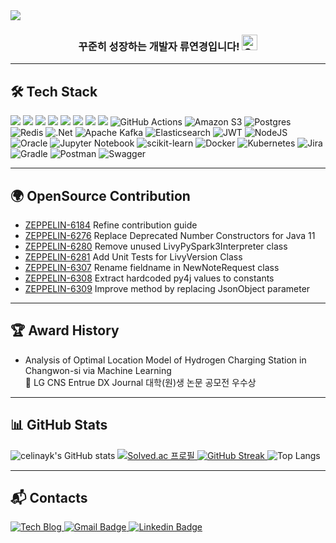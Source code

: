 <img src="https://capsule-render.vercel.app/api?type=waving&color=auto&height=150&section=header&text=YeonkyungRyu's%20GitHub&fontSize=42" />


<div align=center>
<h3>꾸준히 성장하는 개발자 류연경입니다! <img src="https://raw.githubusercontent.com/Tarikul-Islam-Anik/Animated-Fluent-Emojis/master/Emojis/Smilies/Grinning%20Squinting%20Face.png" alt="Grinning Squinting Face" width="25" height="25" />
</h3>

 
----
<div align="left">
  
## 🛠 Tech Stack       

<img src="https://img.shields.io/badge/java-%23007396.svg?&style=for-the-badge&logo=java&logoColor=white" /> <img src="https://img.shields.io/badge/python-%233776AB.svg?&style=for-the-badge&logo=python&logoColor=white" />
<img src="https://img.shields.io/badge/spring-%236DB33F.svg?&style=for-the-badge&logo=spring&logoColor=white" />
<img src="https://img.shields.io/badge/mysql-%234479A1.svg?&style=for-the-badge&logo=mysql&logoColor=white" />
<img src="https://img.shields.io/badge/linux-%23FCC624.svg?&style=for-the-badge&logo=linux&logoColor=black" />
<img src="https://img.shields.io/badge/amazon%20aws-%23232F3E.svg?&style=for-the-badge&logo=amazon%20aws&logoColor=white" />
<img src="https://img.shields.io/badge/github-181717?style=for-the-badge&logo=github&logoColor=white">
<img src="https://img.shields.io/badge/git-F05032?style=for-the-badge&logo=git&logoColor=white">
![GitHub Actions](https://img.shields.io/badge/github%20actions-%232671E5.svg?style=for-the-badge&logo=githubactions&logoColor=white)
![Amazon S3](https://img.shields.io/badge/Amazon%20S3-FF9900?style=for-the-badge&logo=amazons3&logoColor=white)
![Postgres](https://img.shields.io/badge/postgres-%23316192.svg?style=for-the-badge&logo=postgresql&logoColor=white)
![Redis](https://img.shields.io/badge/redis-%23DD0031.svg?style=for-the-badge&logo=redis&logoColor=white)
![.Net](https://img.shields.io/badge/.NET-5C2D91?style=for-the-badge&logo=.net&logoColor=white)
![Apache Kafka](https://img.shields.io/badge/Apache%20Kafka-000?style=for-the-badge&logo=apachekafka)
![Elasticsearch](https://img.shields.io/badge/elasticsearch-%230377CC.svg?style=for-the-badge&logo=elasticsearch&logoColor=white)
![JWT](https://img.shields.io/badge/JWT-black?style=for-the-badge&logo=JSON%20web%20tokens)
![NodeJS](https://img.shields.io/badge/node.js-6DA55F?style=for-the-badge&logo=node.js&logoColor=white)
![Oracle](https://img.shields.io/badge/Oracle-F80000?style=for-the-badge&logo=oracle&logoColor=white)
![Jupyter Notebook](https://img.shields.io/badge/jupyter-%23FA0F00.svg?style=for-the-badge&logo=jupyter&logoColor=white)
![scikit-learn](https://img.shields.io/badge/scikit--learn-%23F7931E.svg?style=for-the-badge&logo=scikit-learn&logoColor=white)
![Docker](https://img.shields.io/badge/docker-%230db7ed.svg?style=for-the-badge&logo=docker&logoColor=white)
![Kubernetes](https://img.shields.io/badge/kubernetes-%23326ce5.svg?style=for-the-badge&logo=kubernetes&logoColor=white)
![Jira](https://img.shields.io/badge/jira-%230A0FFF.svg?style=for-the-badge&logo=jira&logoColor=white)
![Gradle](https://img.shields.io/badge/Gradle-02303A.svg?style=for-the-badge&logo=Gradle&logoColor=white)
![Postman](https://img.shields.io/badge/Postman-FF6C37?style=for-the-badge&logo=postman&logoColor=white)
![Swagger](https://img.shields.io/badge/-Swagger-%23Clojure?style=for-the-badge&logo=swagger&logoColor=white)


</div>

---

<div align="left">

## 🌍 OpenSource Contribution

- <a href="https://github.com/apache/zeppelin-site/pull/31">ZEPPELIN-6184</a> Refine contribution guide  
- <a href="https://github.com/apache/zeppelin/pull/5027">ZEPPELIN-6276</a> Replace Deprecated Number Constructors for Java 11  
- <a href="https://github.com/apache/zeppelin/pull/5028">ZEPPELIN-6280</a> Remove unused LivyPySpark3Interpreter class  
- <a href="https://github.com/apache/zeppelin/pull/5029">ZEPPELIN-6281</a> Add Unit Tests for LivyVersion Class
- <a href="https://github.com/apache/zeppelin/pull/5055">ZEPPELIN-6307</a> Rename fieldname in NewNoteRequest class
- <a href="https://github.com/apache/zeppelin/pull/5056">ZEPPELIN-6308</a> Extract hardcoded py4j values to constants
- <a href="https://github.com/apache/zeppelin/pull/5063">ZEPPELIN-6309</a> Improve method by replacing JsonObject parameter

</div>

---
<div align="left">

## 🏆 Award History

- Analysis of Optimal Location Model of Hydrogen Charging Station in Changwon-si via Machine Learning   
🥈 LG CNS Entrue DX Journal 대학(원)생 논문 공모전 우수상

</div>

---
<div align="left">

## 📊 GitHub Stats

<img src="https://github-readme-stats.vercel.app/api?username=celinayk&show_icons=true&theme=solarized-light" alt="celinayk's GitHub stats">
<a href="https://solved.ac/celinayk">
  <img src="http://mazassumnida.wtf/api/v2/generate_badge?boj=celinayk" alt="Solved.ac 프로필">
</a>
<a href="https://git.io/streak-stats">
  <img src="https://streak-stats.demolab.com?user=celinayk&theme=dawnfox&card_width=400&card_height=130" alt="GitHub Streak">
</a>
<img src="https://github-readme-stats.vercel.app/api/top-langs/?username=celinayk&layout=compact" alt="Top Langs">



</div>

---
<div align="left">

## 📬 Contacts

<a href="https://celinayk.tistory.com/">
  <img alt="Tech Blog" src ="https://img.shields.io/badge/Tistory-000000.svg?&style=flat-square&logo=Tistory&logoColor=white"/>
</a>
<a href="celina.16161616@gmail.com">
  <img src="https://img.shields.io/badge/Gmail-d14836?style=flat-square&logo=Gmail&logoColor=white" alt="Gmail Badge">
</a>
<a href="https://www.linkedin.com/in/celinayk/">
  <img src="https://img.shields.io/badge/-LinkedIn-blue?style=flat-square&logo=Linkedin&logoColor=white" alt="Linkedin Badge">
</a>


</div>

<br />

<br />
<br />
<br />
<br />
